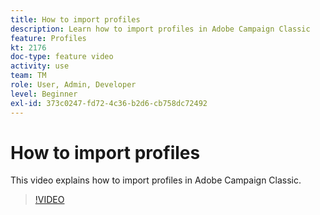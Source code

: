 ```yaml
---
title: How to import profiles
description: Learn how to import profiles in Adobe Campaign Classic
feature: Profiles
kt: 2176
doc-type: feature video
activity: use
team: TM
role: User, Admin, Developer
level: Beginner
exl-id: 373c0247-fd72-4c36-b2d6-cb758dc72492
---
```

# How to import profiles

This video explains how to import profiles in Adobe Campaign Classic.

>[!VIDEO](https://video.tv.adobe.com/v/25608?quality=12&learn=on)
